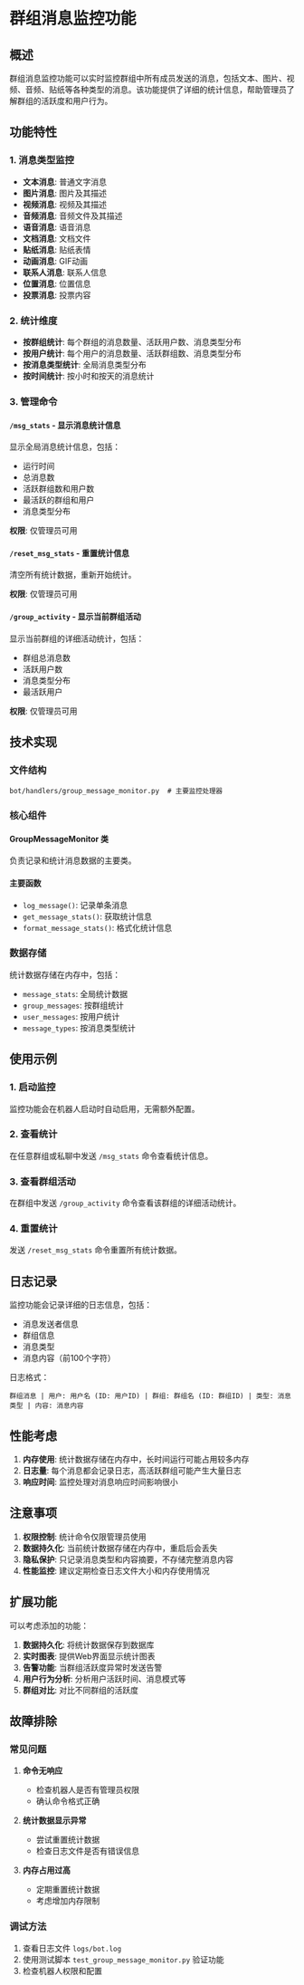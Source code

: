 # 群组消息监控功能

## 概述

群组消息监控功能可以实时监控群组中所有成员发送的消息，包括文本、图片、视频、音频、贴纸等各种类型的消息。该功能提供了详细的统计信息，帮助管理员了解群组的活跃度和用户行为。

## 功能特性

### 1. 消息类型监控
- **文本消息**: 普通文字消息
- **图片消息**: 图片及其描述
- **视频消息**: 视频及其描述
- **音频消息**: 音频文件及其描述
- **语音消息**: 语音消息
- **文档消息**: 文档文件
- **贴纸消息**: 贴纸表情
- **动画消息**: GIF动画
- **联系人消息**: 联系人信息
- **位置消息**: 位置信息
- **投票消息**: 投票内容

### 2. 统计维度
- **按群组统计**: 每个群组的消息数量、活跃用户数、消息类型分布
- **按用户统计**: 每个用户的消息数量、活跃群组数、消息类型分布
- **按消息类型统计**: 全局消息类型分布
- **按时间统计**: 按小时和按天的消息统计

### 3. 管理命令

#### `/msg_stats` - 显示消息统计信息
显示全局消息统计信息，包括：
- 运行时间
- 总消息数
- 活跃群组数和用户数
- 最活跃的群组和用户
- 消息类型分布

**权限**: 仅管理员可用

#### `/reset_msg_stats` - 重置统计信息
清空所有统计数据，重新开始统计。

**权限**: 仅管理员可用

#### `/group_activity` - 显示当前群组活动
显示当前群组的详细活动统计，包括：
- 群组总消息数
- 活跃用户数
- 消息类型分布
- 最活跃用户

**权限**: 仅管理员可用

## 技术实现

### 文件结构
```
bot/handlers/group_message_monitor.py  # 主要监控处理器
```

### 核心组件

#### GroupMessageMonitor 类
负责记录和统计消息数据的主要类。

#### 主要函数
- `log_message()`: 记录单条消息
- `get_message_stats()`: 获取统计信息
- `format_message_stats()`: 格式化统计信息

### 数据存储
统计数据存储在内存中，包括：
- `message_stats`: 全局统计数据
- `group_messages`: 按群组统计
- `user_messages`: 按用户统计
- `message_types`: 按消息类型统计

## 使用示例

### 1. 启动监控
监控功能会在机器人启动时自动启用，无需额外配置。

### 2. 查看统计
在任意群组或私聊中发送 `/msg_stats` 命令查看统计信息。

### 3. 查看群组活动
在群组中发送 `/group_activity` 命令查看该群组的详细活动统计。

### 4. 重置统计
发送 `/reset_msg_stats` 命令重置所有统计数据。

## 日志记录

监控功能会记录详细的日志信息，包括：
- 消息发送者信息
- 群组信息
- 消息类型
- 消息内容（前100个字符）

日志格式：
```
群组消息 | 用户: 用户名 (ID: 用户ID) | 群组: 群组名 (ID: 群组ID) | 类型: 消息类型 | 内容: 消息内容
```

## 性能考虑

1. **内存使用**: 统计数据存储在内存中，长时间运行可能占用较多内存
2. **日志量**: 每个消息都会记录日志，高活跃群组可能产生大量日志
3. **响应时间**: 监控处理对消息响应时间影响很小

## 注意事项

1. **权限控制**: 统计命令仅限管理员使用
2. **数据持久化**: 当前统计数据存储在内存中，重启后会丢失
3. **隐私保护**: 只记录消息类型和内容摘要，不存储完整消息内容
4. **性能监控**: 建议定期检查日志文件大小和内存使用情况

## 扩展功能

可以考虑添加的功能：
1. **数据持久化**: 将统计数据保存到数据库
2. **实时图表**: 提供Web界面显示统计图表
3. **告警功能**: 当群组活跃度异常时发送告警
4. **用户行为分析**: 分析用户活跃时间、消息模式等
5. **群组对比**: 对比不同群组的活跃度

## 故障排除

### 常见问题

1. **命令无响应**
   - 检查机器人是否有管理员权限
   - 确认命令格式正确

2. **统计数据显示异常**
   - 尝试重置统计数据
   - 检查日志文件是否有错误信息

3. **内存占用过高**
   - 定期重置统计数据
   - 考虑增加内存限制

### 调试方法

1. 查看日志文件 `logs/bot.log`
2. 使用测试脚本 `test_group_message_monitor.py` 验证功能
3. 检查机器人权限和配置 